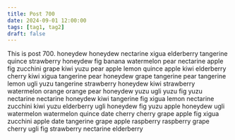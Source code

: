 ```yaml
---
title: Post 700
date: 2024-09-01 12:00:00
tags: [tag1, tag2]
draft: false
---
```

This is post 700.
honeydew
honeydew
nectarine
xigua
elderberry
tangerine
quince
strawberry
honeydew
fig
banana
watermelon
pear
nectarine
apple
fig
zucchini
grape
kiwi
yuzu
pear
apple
lemon
quince
apple
kiwi
elderberry
cherry
kiwi
xigua
tangerine
pear
honeydew
grape
tangerine
pear
tangerine
lemon
ugli
yuzu
tangerine
strawberry
honeydew
kiwi
strawberry
watermelon
orange
orange
pear
honeydew
yuzu
ugli
yuzu
fig
yuzu
nectarine
nectarine
honeydew
kiwi
tangerine
fig
xigua
lemon
nectarine
zucchini
kiwi
yuzu
elderberry
ugli
honeydew
fig
yuzu
apple
honeydew
ugli
watermelon
watermelon
quince
date
cherry
cherry
grape
apple
fig
xigua
zucchini
apple
date
tangerine
grape
apple
raspberry
raspberry
grape
cherry
ugli
fig
strawberry
nectarine
elderberry
